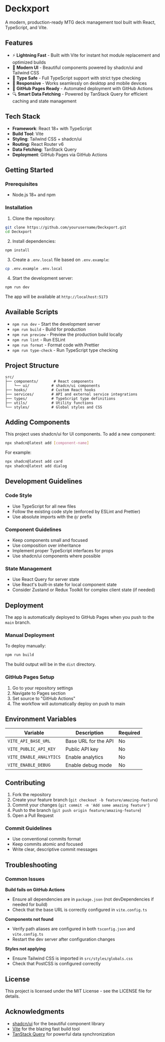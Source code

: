 # Deckxport

A modern, production-ready MTG deck management tool built with React, TypeScript, and Vite.

## Features

- ⚡ **Lightning Fast** - Built with Vite for instant hot module replacement and optimized builds
- 🎨 **Modern UI** - Beautiful components powered by shadcn/ui and Tailwind CSS
- 🔧 **Type Safe** - Full TypeScript support with strict type checking
- 📱 **Responsive** - Works seamlessly on desktop and mobile devices
- 🚀 **GitHub Pages Ready** - Automated deployment with GitHub Actions
- 🔍 **Smart Data Fetching** - Powered by TanStack Query for efficient caching and state management

## Tech Stack

- **Framework**: React 18+ with TypeScript
- **Build Tool**: Vite
- **Styling**: Tailwind CSS + shadcn/ui
- **Routing**: React Router v6
- **Data Fetching**: TanStack Query
- **Deployment**: GitHub Pages via GitHub Actions

## Getting Started

### Prerequisites

- Node.js 18+ and npm

### Installation

1. Clone the repository:
```bash
git clone https://github.com/yourusername/Deckxport.git
cd Deckxport
```

2. Install dependencies:
```bash
npm install
```

3. Create a `.env.local` file based on `.env.example`:
```bash
cp .env.example .env.local
```

4. Start the development server:
```bash
npm run dev
```

The app will be available at `http://localhost:5173`

## Available Scripts

- `npm run dev` - Start the development server
- `npm run build` - Build for production
- `npm run preview` - Preview the production build locally
- `npm run lint` - Run ESLint
- `npm run format` - Format code with Prettier
- `npm run type-check` - Run TypeScript type checking

## Project Structure

```
src/
├── components/       # React components
│   └── ui/          # shadcn/ui components
├── hooks/           # Custom React hooks
├── services/        # API and external service integrations
├── types/           # TypeScript type definitions
├── utils/           # Utility functions
└── styles/          # Global styles and CSS
```

## Adding Components

This project uses shadcn/ui for UI components. To add a new component:

```bash
npx shadcn@latest add [component-name]
```

For example:
```bash
npx shadcn@latest add card
npx shadcn@latest add dialog
```

## Development Guidelines

### Code Style

- Use TypeScript for all new files
- Follow the existing code style (enforced by ESLint and Prettier)
- Use absolute imports with the `@/` prefix

### Component Guidelines

- Keep components small and focused
- Use composition over inheritance
- Implement proper TypeScript interfaces for props
- Use shadcn/ui components where possible

### State Management

- Use React Query for server state
- Use React's built-in state for local component state
- Consider Zustand or Redux Toolkit for complex client state (if needed)

## Deployment

The app is automatically deployed to GitHub Pages when you push to the `main` branch.

### Manual Deployment

To deploy manually:

```bash
npm run build
```

The build output will be in the `dist` directory.

### GitHub Pages Setup

1. Go to your repository settings
2. Navigate to Pages section
3. Set source to "GitHub Actions"
4. The workflow will automatically deploy on push to main

## Environment Variables

| Variable | Description | Required |
|----------|-------------|----------|
| `VITE_API_BASE_URL` | Base URL for the API | No |
| `VITE_PUBLIC_API_KEY` | Public API key | No |
| `VITE_ENABLE_ANALYTICS` | Enable analytics | No |
| `VITE_ENABLE_DEBUG` | Enable debug mode | No |

## Contributing

1. Fork the repository
2. Create your feature branch (`git checkout -b feature/amazing-feature`)
3. Commit your changes (`git commit -m 'Add some amazing feature'`)
4. Push to the branch (`git push origin feature/amazing-feature`)
5. Open a Pull Request

### Commit Guidelines

- Use conventional commits format
- Keep commits atomic and focused
- Write clear, descriptive commit messages

## Troubleshooting

### Common Issues

**Build fails on GitHub Actions**
- Ensure all dependencies are in `package.json` (not devDependencies if needed for build)
- Check that the base URL is correctly configured in `vite.config.ts`

**Components not found**
- Verify path aliases are configured in both `tsconfig.json` and `vite.config.ts`
- Restart the dev server after configuration changes

**Styles not applying**
- Ensure Tailwind CSS is imported in `src/styles/globals.css`
- Check that PostCSS is configured correctly

## License

This project is licensed under the MIT License - see the LICENSE file for details.

## Acknowledgments

- [shadcn/ui](https://ui.shadcn.com/) for the beautiful component library
- [Vite](https://vitejs.dev/) for the blazing fast build tool
- [TanStack Query](https://tanstack.com/query) for powerful data synchronization